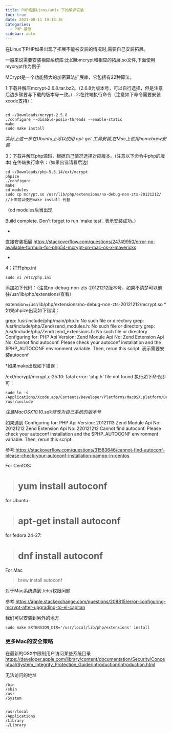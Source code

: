 ```yaml
---
title: PHP拓展Linux/unix 下的编译安装
toc: true
date: 2021-08-11 19:18:36
categories:
  - PHP 基础
sidebar: auto
---
```


在Linux下PHP如果出现了拓展不能被安装的情况时,需要自己安装拓展。

一般来说需要安装相应系统库:比如libmcrypt和相应的拓展.so文件,下面使用mycrypt作为例子

MCrypt是一个功能强大的加密算法扩展库，它包括有22种算法。

1:下载并解压mcrypt-2.6.8.tar.bz2。（2.6.8为版本号，可以自行选择，但是注意后边步骤要与下载的版本号一致。）
2:在终端执行命令（注意如下命令需要安装xcode支持）：


```

cd ~/Downloads/mcrypt-2.5.8
./configure --disable-posix-threads --enable-static
make
sudo make install

```

*实际上这一步在Ubuntu上可以使用 apt-get 工具安装,在Mac上使用homebrew安装*

3：下载并解压php源码，根据自己情况选择对应版本。(注意以下命令中php的版本)
在终端执行命令：（如果出错请看后边）

```
cd ~/Downloads/php-5.5.14/ext/mcrypt
phpize
./configure
make
cd modules
sudo cp mcrypt.so /usr/lib/php/extensions/no-debug-non-zts-20121212/
//上面可以使用make install 代替

```

（cd modules后当出现

Build complete.
Don't forget to run 'make test'.
表示安装成功。）

*

直接安装拓展
https://stackoverflow.com/questions/24749950/error-no-available-formula-for-php54-mcrypt-on-mac-os-x-mavericks

*

4：打开php.ini

```
sudo vi /etc/php.ini

```

添加如下代码：（注意no-debug-non-zts-20121212版本号，如果不清楚可以前往/usr/lib/php/extensions/查看）

extension=/usr/lib/php/extensions/no-debug-non-zts-20121212/mcrypt.so
*如果phpize出现如下错误：

grep: /usr/include/php/main/php.h: No such file or directory
grep: /usr/include/php/Zend/zend_modules.h: No such file or directory
grep: /usr/include/php/Zend/zend_extensions.h: No such file or directory
Configuring for:
PHP Api Version:
Zend Module Api No:
Zend Extension Api No:
Cannot find autoconf. Please check your autoconf installation and the
$PHP_AUTOCONF environment variable. Then, rerun this script.
表示需要安装autoconf

*如果make出现如下错误：

/ext/mcrypt/mcrypt.c:25:10: fatal error: 'php.h' file not found
执行如下命令即可：

```
sudo ln -s /Applications/Xcode.app/Contents/Developer/Platforms/MacOSX.platform/Developer/SDKs/MacOSX10.10.sdk/usr/include /usr/include

```
*注意MacOSX10.10.sdk修改为自己系统的版本号*

如果遇到
Configuring for:
PHP Api Version:         20121113
Zend Module Api No:      20121212
Zend Extension Api No:   220121212
Cannot find autoconf. Please check your autoconf installation and the
$PHP_AUTOCONF environment variable. Then, rerun this script.

参考:https://stackoverflow.com/questions/31583646/cannot-find-autoconf-please-check-your-autoconf-installation-xampp-in-centos


For CentOS:

> # yum install autoconf

for Ubuntu :

> # apt-get install autoconf

for fedora 24-27:

> # dnf install autoconf

For Mac

> brew install autoconf

对于Mac系统遇到 /etc/权限问题

参考:https://apple.stackexchange.com/questions/208815/error-configuring-mcrypt-after-upgrading-to-el-capitan

我们可以安装到另外的地方
```
sudo make EXTENSION_DIR='/usr/local/lib/php/extensions' install

```

### 更多Mac的安全策略

在最新的OSX中限制用户访问某些系统目录
https://developer.apple.com/library/content/documentation/Security/Conceptual/System_Integrity_Protection_Guide/Introduction/Introduction.html

无法访问的地址

```
/bin
/sbin
/usr
/System

```

```

/usr/local
/Applications
/Library
~/Library

```
